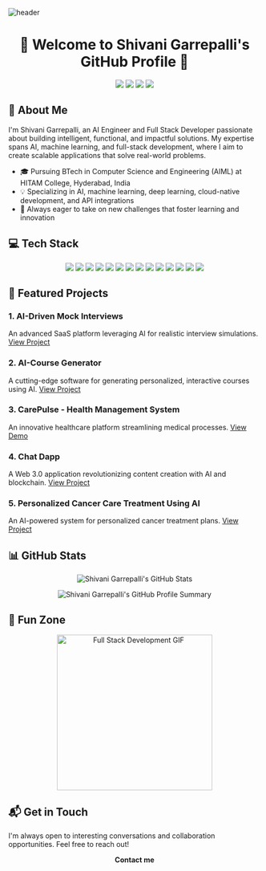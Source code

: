 ![header](https://capsule-render.vercel.app/api?type=slice&color=c8a4ea&height=190&section=header&text=Shivani%20Garrepalli&fontColor=236FD7&fontAlignX=45&fontAlignY=65&fontSize=80&animation=twinkling)  

<h1 align="center">👋 Welcome to Shivani Garrepalli's GitHub Profile 👋</h1>  

<p align="center">  
  <a href="https://shivani-garrepalli-portfolio.netlify.app/"><img src="https://img.shields.io/badge/Portfolio-FA829D?style=for-the-badge&logo=D-Wave Systems&logoColor=white"/></a>  
  <a href="https://www.linkedin.com/in/shivani-garrepalli/"><img src="https://img.shields.io/badge/LinkedIn-0A66C2?style=for-the-badge&logo=LinkedIn&logoColor=white"/></a>  
  <a href="https://drive.google.com/file/d/1Htpz7ne2icOrIxenizLrABN7O6LCD56w/view?usp=sharing"><img src="https://img.shields.io/badge/Resume-brightgreen?style=for-the-badge&logo=airplayvideo&logoColor=white"/></a>  
  <a href="mailto:shivanigarrepalli11@gmail.com"><img src="https://img.shields.io/badge/Gmail-d14836?style=for-the-badge&logo=Gmail&logoColor=white"/></a>  
</p>  

## 🚀 About Me  

I'm Shivani Garrepalli, an AI Engineer and Full Stack Developer passionate about building intelligent, functional, and impactful solutions. My expertise spans AI, machine learning, and full-stack development, where I aim to create scalable applications that solve real-world problems.  

- 🎓 Pursuing BTech in Computer Science and Engineering (AIML) at HITAM College, Hyderabad, India  
- 💡 Specializing in AI, machine learning, deep learning, cloud-native development, and API integrations  
- 🌱 Always eager to take on new challenges that foster learning and innovation  

## 💻 Tech Stack  

<p align="center">  
  <img src="https://img.shields.io/badge/-Python-3776AB?style=for-the-badge&logo=python&logoColor=white"/>  
  <img src="https://img.shields.io/badge/-TensorFlow-FF6F00?style=for-the-badge&logo=tensorflow&logoColor=white"/>  
  <img src="https://img.shields.io/badge/-React-61DAFB?style=for-the-badge&logo=react&logoColor=black"/>  
  <img src="https://img.shields.io/badge/-Node.js-339933?style=for-the-badge&logo=node.js&logoColor=white"/>  
  <img src="https://img.shields.io/badge/-PyTorch-EE4C2C?style=for-the-badge&logo=pytorch&logoColor=white"/>  
  <img src="https://img.shields.io/badge/-Scikit%20Learn-F7931E?style=for-the-badge&logo=scikit-learn&logoColor=white"/>  
  <img src="https://img.shields.io/badge/-JavaScript-F7DF1E?style=for-the-badge&logo=javascript&logoColor=black"/>  
  <img src="https://img.shields.io/badge/-Express.js-000000?style=for-the-badge&logo=express&logoColor=white"/>  
  <img src="https://img.shields.io/badge/-MongoDB-47A248?style=for-the-badge&logo=mongodb&logoColor=white"/>  
  <img src="https://img.shields.io/badge/-Docker-2496ED?style=for-the-badge&logo=docker&logoColor=white"/>  
  <img src="https://img.shields.io/badge/-Kubernetes-326CE5?style=for-the-badge&logo=kubernetes&logoColor=white"/>  
  <img src="https://img.shields.io/badge/-AWS-232F3E?style=for-the-badge&logo=amazon-aws&logoColor=white"/>  
  <img src="https://img.shields.io/badge/-Bootstrap-7952B3?style=for-the-badge&logo=bootstrap&logoColor=white"/>  
  <img src="https://img.shields.io/badge/-Git-F05032?style=for-the-badge&logo=git&logoColor=white"/>  
</p>  

## 🌟 Featured Projects  

### 1. AI-Driven Mock Interviews  
An advanced SaaS platform leveraging AI for realistic interview simulations. [View Project](https://ai-mockup.vercel.app/)  

### 2. AI-Course Generator  
A cutting-edge software for generating personalized, interactive courses using AI. [View Project](https://ai-course-generator-six.vercel.app/)  

### 3. CarePulse - Health Management System  
An innovative healthcare platform streamlining medical processes. [View Demo](https://www.youtube.com/watch?v=lEflo_sc82g)  

### 4. Chat Dapp  
A Web 3.0 application revolutionizing content creation with AI and blockchain. [View Project](https://mega-bot-sigma.vercel.app/)  

### 5. Personalized Cancer Care Treatment Using AI  
An AI-powered system for personalized cancer treatment plans. [View Project](https://demux-404hacks.vercel.app/)  

## 📊 GitHub Stats  

<p align="center">  
  <img src="https://github-readme-stats.vercel.app/api?username=ShivaniGarrepalli&show_icons=true&theme=aura" alt="Shivani Garrepalli's GitHub Stats" />  
</p>  

<p align="center">  
  <img src="http://github-profile-summary-cards.vercel.app/api/cards/profile-details?username=ShivaniGarrepalli&theme=algolia" alt="Shivani Garrepalli's GitHub Profile Summary" />  
</p>  

## 🎨 Fun Zone  

<p align="center">  
  <img src="./full-stack-development.gif" height="310" alt="Full Stack Development GIF"/>    
</p>  

## 📬 Get in Touch  

I'm always open to interesting conversations and collaboration opportunities. Feel free to reach out!  

<p align="center">  
  <strong>Contact me</strong>  
</p>  

<p align="center">  
  <a href="mailto:shivanigarrepalli11@gmail.com">  
    <img src="https://
